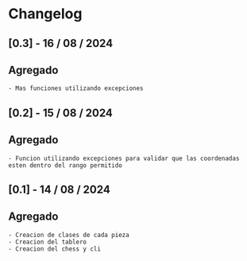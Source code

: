 # Changelog

## [0.3] - 16 / 08 / 2024

## Agregado
    - Mas funciones utilizando excepciones 


## [0.2] - 15 / 08 / 2024

## Agregado
    - Funcion utilizando excepciones para validar que las coordenadas esten dentro del rango permitido


## [0.1] - 14 / 08 / 2024

## Agregado

    - Creacion de clases de cada pieza
    - Creacion del tablero 
    - Creacion del chess y cli

